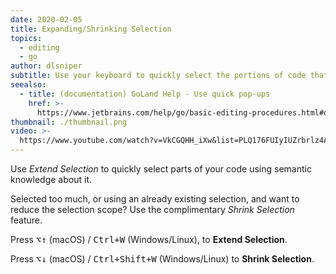```yaml
---
date: 2020-02-05
title: Expanding/Shrinking Selection
topics:
  - editing
  - go
author: dlsniper
subtitle: Use your keyboard to quickly select the portions of code that you need.
seealso:
  - title: (documentation) GoLand Help - Use quick pop-ups
    href: >-
      https://www.jetbrains.com/help/go/basic-editing-procedures.html#quick_popups
thumbnail: ./thumbnail.png
video: >-
  https://www.youtube.com/watch?v=VkCGQHH_iXw&list=PLQ176FUIyIUZrbrlz4AY1V8VzBJKZyVlW&index=46
---
```


Use _Extend Selection_ to quickly select parts of your code using semantic knowledge about it.

Selected too much, or using an already existing selection, and want to reduce the selection scope? Use the complimentary _Shrink Selection_ feature.

Press <kbd>⌥↑</kbd> (macOS) / <kbd>Ctrl+W</kbd> (Windows/Linux), to **Extend Selection**.

Press <kbd>⌥↓</kbd> (macOS) / <kbd>Ctrl+Shift+W</kbd> (Windows/Linux) to **Shrink Selection**.
